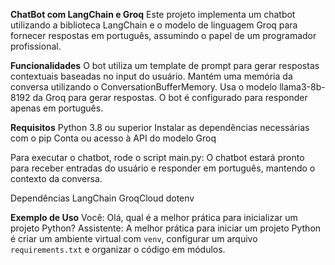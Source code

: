 **ChatBot com LangChain e Groq**
    Este projeto implementa um chatbot utilizando a biblioteca LangChain e o modelo de linguagem Groq para fornecer respostas em português, assumindo o papel de um programador profissional.

**Funcionalidades**
    O bot utiliza um template de prompt para gerar respostas contextuais baseadas no input do usuário.
    Mantém uma memória da conversa utilizando o ConversationBufferMemory.
    Usa o modelo llama3-8b-8192 da Groq para gerar respostas.
    O bot é configurado para responder apenas em português.

**Requisitos**
    Python 3.8 ou superior
    Instalar as dependências necessárias com o pip
    Conta ou acesso à API do modelo Groq

Para executar o chatbot, rode o script main.py:
O chatbot estará pronto para receber entradas do usuário e responder em português, mantendo o contexto da conversa.

Dependências
LangChain
GroqCloud
dotenv

**Exemplo de Uso**
Você: Olá, qual é a melhor prática para inicializar um projeto Python?
Assistente: A melhor prática para iniciar um projeto Python é criar um ambiente virtual com `venv`, configurar um arquivo `requirements.txt` e organizar o código em módulos.


